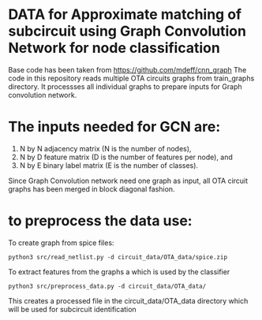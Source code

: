 # DATA for Approximate matching of subcircuit using Graph Convolution Network for node classification
Base code has been taken from https://github.com/mdeff/cnn_graph
The code in this repository reads multiple OTA circuits graphs from train_graphs directory.
It processses all individual graphs to prepare inputs for Graph convolution network.

# The inputs needed for GCN are:
1. N by N adjacency matrix (N is the number of nodes),
2. N by D feature matrix (D is the number of features per node), and
3. N by E binary label matrix (E is the number of classes).

Since Graph Convolution network need one graph as input, all OTA circuit graphs has been merged in block diagonal fashion.


# to preprocess the data use:
To create graph from spice files:

```
python3 src/read_netlist.py -d circuit_data/OTA_data/spice.zip
```

To extract features from the graphs a  which is used by the classifier

```
python3 src/preprocess_data.py -d circuit_data/OTA_data/
```
This creates a processed file in the circuit_data/OTA_data directory which will be used for subcircuit identification